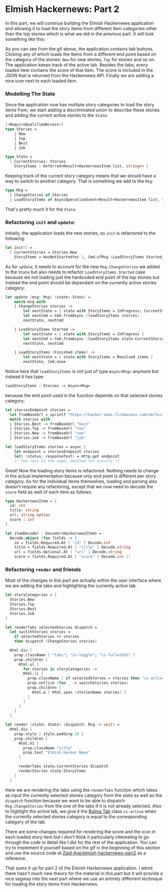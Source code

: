 # Elmish Hackernews: Part 2

In this part, we will continue building the Elmish Hackernews application and allowing it to load the story items from different item categories other than the top stories which is what we did in the previous part. It will look something like this:

<div style="width:100%">
  <div style="margin: 0 auto; width:60%;">
    <resolved-image source="/images/commands/elmish-hackernews-part2.gif" />
  </div>
</div>

As you can see from the gif above, the application contains tab buttons. Clicking any of which loads the items from a different end point based on the category of the stories: `New` for new stories, `Top` for stories and so on. The application keeps track of the active tab. Besides the tabs, every loaded item contains the *score* of that item. The score is included in the JSON that is returned from the Hackernews API. Finally we are adding a nice icon next to each loaded item.

### Modelling The State

Since the application now has multiple story categories to load the story items from, we start adding a discriminated union to describe these stories and adding the current active stories to the `State`:
```fsharp {highlight: [9]}
[<RequireQualifiedAccess>]
type Stories =
    | New
    | Top
    | Best
    | Job

type State =
  { CurrentStories: Stories
    StoryItems : Deferred<Result<HackernewsItem list, string>> }
```
Keeping track of the current story category means that we should have a way to switch to another category. That is something we add to the `Msg`:
```fsharp {highlight: [2]}
type Msg =
  | ChangeStories of Stories
  | LoadStoryItems of AsyncOperationEvent<Result<HackernewsItem list, string>>
```
That's pretty much it for the `State`.

### Refactoring `init` and `update`:

Initially, the application loads the new stories, so `init` is refactored to the following:
```fsharp {highlight: [2]}
let init() =
  { CurrentStories = Stories.New
    StoryItems = HasNotStartedYet }, Cmd.ofMsg (LoadStoryItems Started)
```
As for `update`, it needs to account for the new `Msg.ChangeStories` we added to the `State` but also needs to refactor `LoadStoryItems Started` case because we not loading just the hardcoded end point of the top stories but instead the end point should be dependant on the currently active stories category:
```fsharp {highlight: [3,4,5,6, 10]}
let update (msg: Msg) (state: State) =
    match msg with
    | ChangeStories stories ->
        let nextState = { state with StoryItems = InProgress; CurrentStories = stories }
        let nextCmd = Cmd.fromAsync (loadStoryItems stories)
        nextState, nextCmd

    | LoadStoryItems Started ->
        let nextState = { state with StoryItems = InProgress }
        let nextCmd = Cmd.fromAsync (loadStoryItems state.CurrentStories)
        nextState, nextCmd

    | LoadStoryItems (Finished items) ->
        let nextState = { state with StoryItems = Resolved items }
        nextState, Cmd.none
```
Notice here that `loadStoryItems` is not just of type `Async<Msg>` anymore but instead it has type:
```fsharp
loadStoryItems : Stories -> Async<Msg>
```
because the end point used in the function depends on that selected stories category:
```fsharp {highlight: [10]}
let storiesEndpoint stories =
  let fromBaseUrl = sprintf "https://hacker-news.firebaseio.com/v0/%sstories.json"
  match stories with
  | Stories.Best -> fromBaseUrl "best"
  | Stories.Top -> fromBaseUrl "top"
  | Stories.New -> fromBaseUrl "new"
  | Stories.Job -> fromBaseUrl "job"

let loadStoryItems stories = async {
    let endpoint = storiesEndpoint stories
    let! (status, responseText) = Http.get endpoint
    (* the rest is the same, omitted for brevity *)
```
Great! Now the loading story items is refactored. Nothing needs to change in the actual implementation because only end point is different per story category. As for the individual items themselves, loading and parsing also doesn't require any refactoring, except that we now need to decode the `score` field as well of each item as follows:
```fsharp {highlight: [5, 13]}
type HackernewsItem = {
  id: int
  title: string
  url: string option
  score : int
}

let itemDecoder : Decoder<HackernewsItem> =
  Decode.object (fun fields -> {
    id = fields.Required.At [ "id" ] Decode.int
    title = fields.Required.At [ "title" ] Decode.string
    url = fields.Optional.At [ "url" ] Decode.string
    score = fields.Required.At [ "score" ] Decode.int })
```

### Refactoring `render` and friends

Most of the changes in this part are actually within the user interface where we are adding the tabs and highlighting the currently active tab.
```fsharp {highlight: ['8-27', 38]}
let storyCategories = [
  Stories.New
  Stories.Top
  Stories.Best
  Stories.Job
]

let renderTabs selectedStories dispatch =
  let switchStories stories =
    if selectedStories <> stories
    then dispatch (ChangeStories stories)

  Html.div [
    prop.className [ "tabs"; "is-toggle"; "is-fullwidth" ]
    prop.children [
      Html.ul [
        for stories in storyCategories ->
        Html.li [
          prop.className [ if selectedStories = stories then "is-active" ]
          prop.onClick (fun _ -> switchStories stories)
          prop.children [
            Html.a [ Html.span (storiesName stories) ]
          ]
        ]
      ]
    ]
  ]

let render (state: State) (dispatch: Msg -> unit) =
  Html.div [
    prop.style [ style.padding 20 ]
    prop.children [
      Html.h1 [
        prop.className "title"
        prop.text "Elmish Hacker News"
      ]

      renderTabs state.CurrentStories dispatch
      renderStories state.StoryItems
    ]
  ]
```
Here we are rendering the tabs using the `renderTabs` function which takes as input the currently selected stories category from the state as well as the `dispatch` function because we want to be able to dispatch `Msg.ChangeStories` from the one of the tabs if it is not already selected. Also to highlight the active tab, we give it the [Bulma Tab](https://bulma.io/documentation/components/tabs/) class `is-active` when the currently selected stories category is equal to the corresponding category of the tab.

There are some changes required for rendering the score and the icon in each loaded story item but I don't think it particularly interesting to go through the code in detail like I did for the rest of the application. You can try to implement it yourself based on the gif in the beginning of this section and use the source code at [Zaid-Ajaj/elmish-hackernews-part2](https://github.com/Zaid-Ajaj/elmish-hackernews-part2) as a reference.

That sums it up for part 2 of the Elmish Hackernews application. I admit there hasn't much new theory for the material in this part but it will provide a nice segway into the next part where we use an entirely differrent technique for loading the story items from Hackernews.
